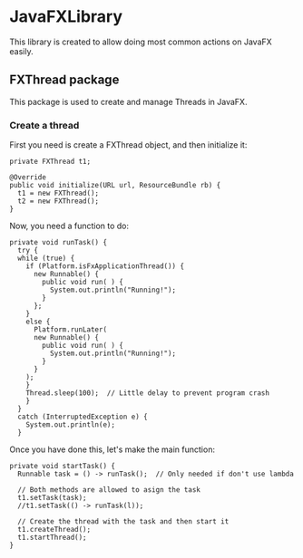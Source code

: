 # JavaFXLibrary

This library is created to allow doing most common actions on JavaFX easily.

## FXThread package

This package is used to create and manage Threads in JavaFX.

### Create a thread
First you need is create a FXThread object, and then initialize it:

```
private FXThread t1;

@Override
public void initialize(URL url, ResourceBundle rb) {
  t1 = new FXThread();
  t2 = new FXThread();
}
```

Now, you need a function to do:

```
private void runTask() {
  try {
  while (true) {
    if (Platform.isFxApplicationThread()) {
      new Runnable() {
        public void run( ) {
          System.out.println("Running!");
        }
      };
    }
    else {
      Platform.runLater(
      new Runnable() {
        public void run( ) {
          System.out.println("Running!");
        }
      }
    );
    }
    Thread.sleep(100);  // Little delay to prevent program crash
    }
  }
  catch (InterruptedException e) {
    System.out.println(e);
  }
```

Once you have done this, let's make the main function:

```
private void startTask() {
  Runnable task = () -> runTask();  // Only needed if don't use lambda

  // Both methods are allowed to asign the task
  t1.setTask(task);
  //t1.setTask(() -> runTask(l));
  
  // Create the thread with the task and then start it
  t1.createThread();
  t1.startThread();
}
```
